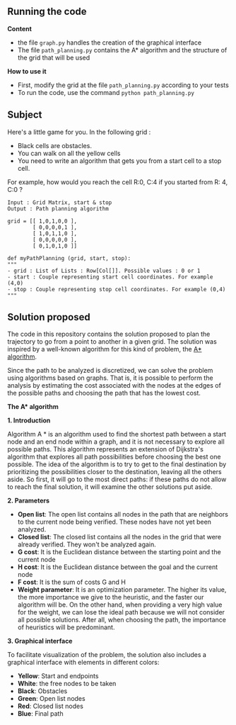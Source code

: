 Running the code
-----
**Content**
- the file `graph.py` handles the creation of the graphical interface
- The file `path_planning.py` contains the A* algorithm and the structure of the grid that will be used

**How to use it**
- First, modify the grid at the file `path_planning.py` according to your tests
- To run the code, use the command `python path_planning.py`

Subject
-----

Here's a little game for you. In the following grid :
- Black cells are obstacles.
- You can walk on all the yellow cells
- You need to write an algorithm that gets you from a start cell to a stop cell.

For example, how would you reach the cell R:0, C:4 if you started from R: 4, C:0 ? 

```
Input : Grid Matrix, start & stop
Output : Path planning algorithm
```
```
grid = [[ 1,0,1,0,0 ],
        [ 0,0,0,0,1 ],
        [ 1,0,1,1,0 ],
        [ 0,0,0,0,0 ],
        [ 0,1,0,1,0 ]]
```
```
def myPathPlanning (grid, start, stop):
"""
- grid : List of Lists : Row[Col[]]. Possible values : 0 or 1
- start : Couple representing start cell coordinates. For example (4,0)
- stop : Couple representing stop cell coordinates. For example (0,4)
""" 
```


Solution proposed
-----

The code in this repository contains the solution proposed to plan the trajectory to go from a point to another in a given grid. The solution was inspired by a well-known algorithm for this kind of problem, the [A* algorithm](https://en.wikipedia.org/wiki/A*_search_algorithm).

Since the path to be analyzed is discretized, we can solve the problem using algorithms based on graphs. That is, it is possible to perform the analysis by estimating the cost associated with the nodes at the edges of the possible paths and choosing the path that has the lowest cost.

**The A\* algorithm**

**1. Introduction**

Algorithm A * is an algorithm used to find the shortest path between a start node and an end node within a graph, and it is not necessary to explore all possible paths. This algorithm represents an extension of Dijkstra's algorithm that explores all path possibilities before choosing the best one possible.
The idea of the algorithm is to try to get to the final destination by prioritizing the possibilities closer to the destination, leaving all the others aside. So first, it will go to the most direct paths: if these paths do not allow to reach the final solution, it will examine the other solutions put aside.

**2. Parameters**

* **Open list**: The open list contains all nodes in the path that are neighbors to the current node being verified. These nodes have not yet been analyzed.
* **Closed list**: The closed list contains all the nodes in the grid that were already verified. They won't be analyzed again.
* **G cost**: It is the Euclidean distance between the starting point and the current node
* **H cost**: It is the Euclidean distance between the goal and the current node
* **F cost**: It is the sum of costs G and H
* **Weight parameter**: It is an optimization parameter. The higher its value, the more importance we give to the heuristic, and the faster our algorithm will be. On the other hand, when providing a very high value for the weight, we can lose the ideal path because we will not consider all possible solutions. After all, when choosing the path, the importance of heuristics will be predominant.

**3. Graphical interface**

To facilitate visualization of the problem, the solution also includes a graphical interface with elements in different colors:
* **Yellow**: Start and endpoints
* **White**: the free nodes to be taken
* **Black**: Obstacles
* **Green**: Open list nodes
* **Red**: Closed list nodes
* **Blue**: Final path
